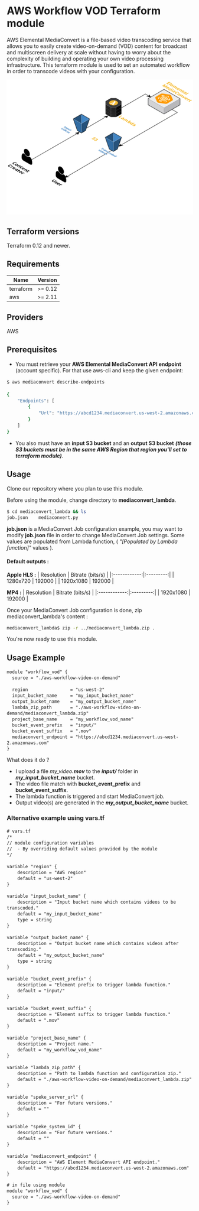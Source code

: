 # AWS Workflow VOD Terraform module

AWS Elemental MediaConvert is a file-based video transcoding service that allows you to easily create video-on-demand (VOD) content for broadcast and multiscreen delivery at scale without having to worry about the complexity of building and operating your own video processing infrastructure.
This terraform module is used to set an automated workflow in order to transcode videos with your configuration.

![Infrastructure schema](./.documentation/infrastructure.png)

## Terraform versions

Terraform 0.12 and newer.

## Requirements

| Name | Version |
|------|---------|
| terraform | >= 0.12 |
| aws | >= 2.11 |

## Providers

AWS

## Prerequisites

 * You must retrieve your **AWS Elemental MediaConvert API endpoint** (account specific). For that use aws-cli and keep the given endpoint:
```sh
$ aws mediaconvert describe-endpoints

{
    "Endpoints": [
        {
            "Url": "https://abcd1234.mediaconvert.us-west-2.amazonaws.com"
        }
    ]
}
```

* You also must have an **input S3 bucket** and an **output S3 bucket** _**(those S3 buckets must be in the same AWS Region that region you'll set to terraform module)**_.

## Usage

Clone our repository where you plan to use this module.

Before using the module, change directory to **mediaconvert_lambda**.
```bash
$ cd mediaconvert_lambda && ls
job.json    mediaconvert.py
```

**job.json** is a MediaConvert Job configuration example, you may want to modify **job.json** file in order to change MediaConvert Job settings. Some values are populated from Lambda function, ( *"[Populated by Lambda function]"* values ).

#### Default outputs :
**Apple HLS :**
| Resolution | Bitrate (bits/s) |
|:------------:|:---------:|
| 1280x720 | 192000 |
| 1920x1080 | 192000 |

**MP4 :**
| Resolution | Bitrate (bits/s) |
|:------------:|:---------:|
| 1920x1080 | 192000 |


Once your MediaConvert Job configuration is done, zip mediaconvert_lambda's content :
```bash
mediaconvert_lambda$ zip -r ../mediaconvert_lambda.zip .
```

You're now ready to use this module.

## Usage Example

```hcl
module "workflow_vod" {
  source = "./aws-workflow-video-on-demand"

  region                = "us-west-2"
  input_bucket_name     = "my_input_bucket_name"
  output_bucket_name    = "my_output_bucket_name"
  lambda_zip_path       = "./aws-workflow-video-on-demand/mediaconvert_lambda.zip"
  project_base_name     = "my_workflow_vod_name"
  bucket_event_prefix   = "input/"
  bucket_event_suffix   = ".mov"
  mediaconvert_endpoint = "https://abcd1234.mediaconvert.us-west-2.amazonaws.com"
}
```

What does it do ?
* I upload a file _my_video_***.mov*** to the ***input/*** folder in ***my_input_bucket_name*** bucket.
* The video file match with **bucket_event_prefix** and **bucket_event_suffix**.
* The lambda function is triggered and start MediaConvert job.
* Output video(s) are generated in the ***my_output_bucket_name*** bucket.

### Alternative example using vars.tf
```hcl
# vars.tf
/*
// module configuration variables
//  - By overriding default values provided by the module
*/

variable "region" {
    description = "AWS region"
    default = "us-west-2"
}

variable "input_bucket_name" {
    description = "Input bucket name which contains videos to be transcoded."
    default = "my_input_bucket_name"
    type = string
}

variable "output_bucket_name" {
    description = "Output bucket name which contains videos after transcoding."
    default = "my_output_bucket_name"
    type = string
}

variable "bucket_event_prefix" {
    description = "Element prefix to trigger lambda function."
    default = "input/"
}

variable "bucket_event_suffix" {
    description = "Element suffix to trigger lambda function."
    default = ".mov"
}

variable "project_base_name" {
    description = "Project name."
    default = "my_workflow_vod_name"
}

variable "lambda_zip_path" {
    description = "Path to lambda function and configuration zip."
    default = "./aws-workflow-video-on-demand/mediaconvert_lambda.zip"
}

variable "speke_server_url" {
    description = "For future versions."
    default = ""
}

variable "speke_system_id" {
    description = "For future versions."
    default = ""
}

variable "mediaconvert_endpoint" {
    description = "AWS Element MediaConvert API endpoint."
    default = "https://abcd1234.mediaconvert.us-west-2.amazonaws.com"
}
```

```hcl
# in file using module
module "workflow_vod" {
  source = "./aws-workflow-video-on-demand"
}
```
